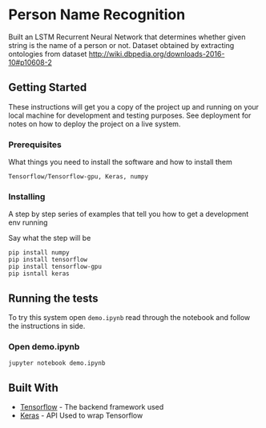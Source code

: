 # Person Name Recognition

Built an LSTM Recurrent Neural Network that determines whether given string is the name of a
person or not. Dataset obtained by extracting ontologies from dataset http://wiki.dbpedia.org/downloads-2016-10#p10608-2

## Getting Started

These instructions will get you a copy of the project up and running on your local machine for development and 
testing purposes. See deployment for notes on how to deploy the project on a live system.

### Prerequisites

What things you need to install the software and how to install them

```
Tensorflow/Tensorflow-gpu, Keras, numpy
```

### Installing

A step by step series of examples that tell you how to get a development env running

Say what the step will be

```
pip install numpy
pip install tensorflow
pip install tensorflow-gpu
pip isntall keras
```

## Running the tests

To try this system open `demo.ipynb` read through the notebook and follow the instructions in side.

### Open demo.ipynb 

```
jupyter notebook demo.ipynb
```


## Built With

* [Tensorflow](https://www.tensorflow.org/) - The backend framework used
* [Keras](https://keras.io/) - API Used to wrap Tensorflow

